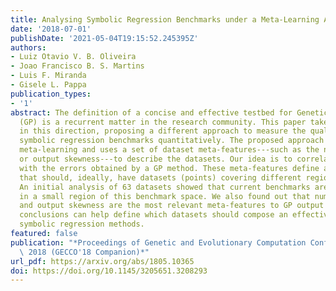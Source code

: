 ```yaml
---
title: Analysing Symbolic Regression Benchmarks under a Meta-Learning Approach
date: '2018-07-01'
publishDate: '2021-05-04T19:15:52.245395Z'
authors:
- Luiz Otavio V. B. Oliveira
- Joao Francisco B. S. Martins
- Luis F. Miranda
- Gisele L. Pappa
publication_types:
- '1'
abstract: The definition of a concise and effective testbed for Genetic Programming
  (GP) is a recurrent matter in the research community. This paper takes a new step
  in this direction, proposing a different approach to measure the quality of the
  symbolic regression benchmarks quantitatively. The proposed approach is based on
  meta-learning and uses a set of dataset meta-features---such as the number of examples
  or output skewness---to describe the datasets. Our idea is to correlate these meta-features
  with the errors obtained by a GP method. These meta-features define a space of benchmarks
  that should, ideally, have datasets (points) covering different regions of the space.
  An initial analysis of 63 datasets showed that current benchmarks are concentrated
  in a small region of this benchmark space. We also found out that number of instances
  and output skewness are the most relevant meta-features to GP output error. Both
  conclusions can help define which datasets should compose an effective testbed for
  symbolic regression methods.
featured: false
publication: "*Proceedings of Genetic and Evolutionary Computation Conference Companion,\
  \ 2018 (GECCO'18 Companion)*"
url_pdf: https://arxiv.org/abs/1805.10365
doi: https://doi.org/10.1145/3205651.3208293
---
```


